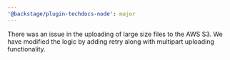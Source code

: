 ```yaml
---
'@backstage/plugin-techdocs-node': major
---
```


There was an issue in the uploading of large size files to the AWS S3. We have modified the logic by adding retry along with multipart uploading functionality.
